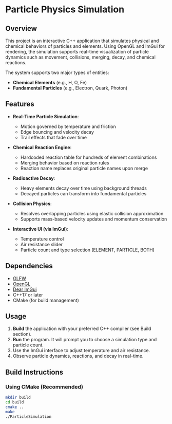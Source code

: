 # Particle Physics Simulation

## Overview

This project is an interactive C++ application that simulates physical and chemical behaviors of particles and elements. Using OpenGL and ImGui for rendering, the simulation supports real-time visualization of particle dynamics such as movement, collisions, merging, decay, and chemical reactions.

The system supports two major types of entities:
- **Chemical Elements** (e.g., H, O, Fe)
- **Fundamental Particles** (e.g., Electron, Quark, Photon)

## Features

- **Real-Time Particle Simulation**:
  - Motion governed by temperature and friction
  - Edge bouncing and velocity decay
  - Trail effects that fade over time

- **Chemical Reaction Engine**:
  - Hardcoded reaction table for hundreds of element combinations
  - Merging behavior based on reaction rules
  - Reaction name replaces original particle names upon merge

- **Radioactive Decay**:
  - Heavy elements decay over time using background threads
  - Decayed particles can transform into fundamental particles

- **Collision Physics**:
  - Resolves overlapping particles using elastic collision approximation
  - Supports mass-based velocity updates and momentum conservation

- **Interactive UI (via ImGui)**:
  - Temperature control
  - Air resistance slider
  - Particle count and type selection (ELEMENT, PARTICLE, BOTH)

## Dependencies

- [GLFW](https://www.glfw.org/)
- [OpenGL](https://www.opengl.org/)
- [Dear ImGui](https://github.com/ocornut/imgui)
- C++17 or later
- CMake (for build management)

## Usage

1. **Build** the application with your preferred C++ compiler (see Build section).
2. **Run** the program. It will prompt you to choose a simulation type and particle count.
3. Use the ImGui interface to adjust temperature and air resistance.
4. Observe particle dynamics, reactions, and decay in real-time.

## Build Instructions

### Using CMake (Recommended)

```bash
mkdir build
cd build
cmake ..
make
./ParticleSimulation
